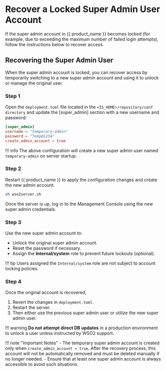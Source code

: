# Recover a Locked Super Admin User Account

If the super admin account in {{ product_name }} becomes locked (for example, due to exceeding the maximum number of failed login attempts), follow the instructions below to recover access.

## Recovering the Super Admin User

When the super admin account is locked, you can recover access by temporarily switching to a new super admin account and using it to unlock or manage the original user.

### Step 1
Open the `deployment.toml` file located in the `<IS_HOME>/repository/conf directory` and update the [super_admin] 
section with a new username and password:

```toml
[super_admin]
username = "temporary-admin"
password = "Temp@1234"
create_admin_account = true
```

!!! info
    The above configuration will create a new super admin user named `temporary-admin` on server startup.

### Step 2
Restart {{ product_name }} to apply the configuration changes and create the new admin account.

```bash
sh wso2server.sh
```

Once the server is up, log in to the Management Console using the new super admin credentials.

### Step 3
Use the new super admin account to:

- Unlock the original super admin account.
- Reset the password if necessary.
- Assign the **Internal/system** role to prevent future lockouts (optional).

!!! tip
    Users assigned the `Internal/system` role are not subject to account locking policies.

### Step 4
Once the original account is recovered,

1. Revert the changes in `deployment.toml`.
2. Restart the server.
3. Then either use the previous super admin user or utilize the new super admin user.

!!! warning
    **Do not attempt direct DB updates** in a production environment to unlock a user unless instructed by WSO2 support.
    
!!! note "Important Notes"
    - The temporary super admin account is created only when `create_admin_account = true`. After the recovery process, this account will not be automatically removed and must be deleted manually if no longer needed.
    - Ensure that at least one super admin account is always accessible to avoid such situations.

